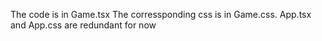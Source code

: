 The code is in Game.tsx
The corressponding css is in Game.css.
App.tsx and App.css are redundant for now